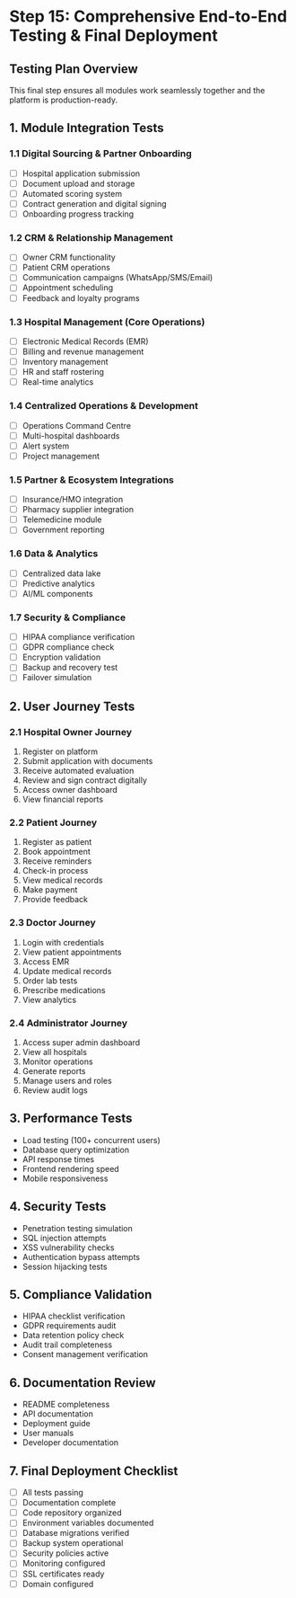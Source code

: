 # Step 15: Comprehensive End-to-End Testing & Final Deployment

## Testing Plan Overview

This final step ensures all modules work seamlessly together and the platform is production-ready.

## 1. Module Integration Tests

### 1.1 Digital Sourcing & Partner Onboarding
- [ ] Hospital application submission
- [ ] Document upload and storage
- [ ] Automated scoring system
- [ ] Contract generation and digital signing
- [ ] Onboarding progress tracking

### 1.2 CRM & Relationship Management
- [ ] Owner CRM functionality
- [ ] Patient CRM operations
- [ ] Communication campaigns (WhatsApp/SMS/Email)
- [ ] Appointment scheduling
- [ ] Feedback and loyalty programs

### 1.3 Hospital Management (Core Operations)
- [ ] Electronic Medical Records (EMR)
- [ ] Billing and revenue management
- [ ] Inventory management
- [ ] HR and staff rostering
- [ ] Real-time analytics

### 1.4 Centralized Operations & Development
- [ ] Operations Command Centre
- [ ] Multi-hospital dashboards
- [ ] Alert system
- [ ] Project management

### 1.5 Partner & Ecosystem Integrations
- [ ] Insurance/HMO integration
- [ ] Pharmacy supplier integration
- [ ] Telemedicine module
- [ ] Government reporting

### 1.6 Data & Analytics
- [ ] Centralized data lake
- [ ] Predictive analytics
- [ ] AI/ML components

### 1.7 Security & Compliance
- [ ] HIPAA compliance verification
- [ ] GDPR compliance check
- [ ] Encryption validation
- [ ] Backup and recovery test
- [ ] Failover simulation

## 2. User Journey Tests

### 2.1 Hospital Owner Journey
1. Register on platform
2. Submit application with documents
3. Receive automated evaluation
4. Review and sign contract digitally
5. Access owner dashboard
6. View financial reports

### 2.2 Patient Journey
1. Register as patient
2. Book appointment
3. Receive reminders
4. Check-in process
5. View medical records
6. Make payment
7. Provide feedback

### 2.3 Doctor Journey
1. Login with credentials
2. View patient appointments
3. Access EMR
4. Update medical records
5. Order lab tests
6. Prescribe medications
7. View analytics

### 2.4 Administrator Journey
1. Access super admin dashboard
2. View all hospitals
3. Monitor operations
4. Generate reports
5. Manage users and roles
6. Review audit logs

## 3. Performance Tests
- Load testing (100+ concurrent users)
- Database query optimization
- API response times
- Frontend rendering speed
- Mobile responsiveness

## 4. Security Tests
- Penetration testing simulation
- SQL injection attempts
- XSS vulnerability checks
- Authentication bypass attempts
- Session hijacking tests

## 5. Compliance Validation
- HIPAA checklist verification
- GDPR requirements audit
- Data retention policy check
- Audit trail completeness
- Consent management verification

## 6. Documentation Review
- README completeness
- API documentation
- Deployment guide
- User manuals
- Developer documentation

## 7. Final Deployment Checklist
- [ ] All tests passing
- [ ] Documentation complete
- [ ] Code repository organized
- [ ] Environment variables documented
- [ ] Database migrations verified
- [ ] Backup system operational
- [ ] Security policies active
- [ ] Monitoring configured
- [ ] SSL certificates ready
- [ ] Domain configured
